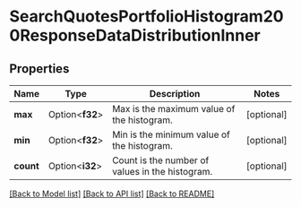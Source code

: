 # SearchQuotesPortfolioHistogram200ResponseDataDistributionInner

## Properties

Name | Type | Description | Notes
------------ | ------------- | ------------- | -------------
**max** | Option<**f32**> | Max is the maximum value of the histogram. | [optional]
**min** | Option<**f32**> | Min is the minimum value of the histogram. | [optional]
**count** | Option<**i32**> | Count is the number of values in the histogram. | [optional]

[[Back to Model list]](../README.md#documentation-for-models) [[Back to API list]](../README.md#documentation-for-api-endpoints) [[Back to README]](../README.md)


